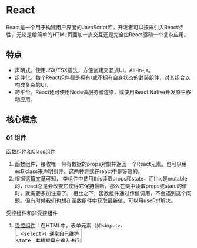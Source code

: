 # React
React是一个用于构建用户界面的JavaScript库。开发者可以按需引入React特性，无论是给简单的HTML页面加一点交互还是完全由React驱动一个复杂应用。

## 特点
- 声明式。使用JSX/TSX语法，方便创建交互式UI。All-in-js。
- 组件化。每个React组件都是拥有/或不拥有自身状态的封装组件，对其组合以构成复杂的UI。
- 跨平台。React还可使用Node做服务器渲染，或使用React Native开发原生移动应用。

## 核心概念
### 01 组件
函数组件和Class组件
1. 函数组件，接收唯一带有数据的props对象并返回一个React元素。也可以用es6 class来声明组件。这两种方式在react中是等效的。
2. 根据[这篇文章](https://overreacted.io/how-are-function-components-different-from-classes/)可知，
类组件中使用this读取props和state，而this是mutable的，react总是会改变它使得它保持最新，那么在类中读取props或state的值时，就需要多加注意了。
相比之下，函数组件通过传值调用，不会遇到这个问题。但有时候我们也想在函数组件中获取最新值，可以用useRef解决。

受控组件和非受控组件

1. [受控组件](https://zh-hans.reactjs.org/docs/forms.html#controlled-components)：在HTML中，表单元素（如\<input\>、<textarea>、\<select\>）通常自己维护state，并根据用户输入进行更新。而在React中，可变状态（mutable state）通常保存在组件的state属性中，并且只能通过使用setState()来更新。我们把这两者结合，使得React的state成为唯一数据源。渲染表单的React组件还控制着用户输入过程中表单发生的操作。被React以这种方式控制取值的表单输入元素就称为受控组件。
  
2. [非受控组件](https://zh-hans.reactjs.org/docs/uncontrolled-components.html)：不使用React的state作为表单输入元素的唯一数据源，不为每个元素状态更新都编写数据处理函数。而是通过ref获取元素自身的state。*在React中，<input type="file"/>始终是一个非受控组件。
  
[在什么场景下使用受控组件/非受控组件](https://goshacmd.com/controlled-vs-uncontrolled-inputs-react/)

高阶组件 & Render Props

1. 高阶组件是参数为组件，返回值为新组件的函数。组件是将 props 转换为 UI，而高阶组件是将组件转换为另一个组件。
2. HOC不是React API的一部分，它是一种基于React的组合特性形成的设计模式。
3. 为什么使用高阶组件？

### 02 合成事件

### 03 Context
  
### 04 refs
Refs转发
  
Refs&DOM

回调Refs

## React-Hooks
Q1：为什么需要React-Hooks？
> A：1⃣️ 组件之间复用状态逻辑很难。React没有提供将可复用性行为“附加”到组件的途径。Hook可以从组件中提取状态逻辑，使得这些逻辑可以单独测试并复用。让我们在无需修改组件结构的情况下复用状态逻辑。2⃣️ 复杂组件让人难以理解。比如我们常常需要在不同的生命周期函数获取数据或是注册/清除订阅，这意味着相关联的逻辑被不自然地拆分到了不同的生命周期函数中。另一方面，类组件难以拆分为更小的粒度，因为状态逻辑无处不在。所以很多人将React和状态管理库结合，但这又引入了新的抽象概念，需要在不同的文件中切换，使得复用更加困难。Hook将组件中相互关联的部分拆分成更小的函数，而非强制按照生命周期划分。还可以用reducer来管理组件的内部状态，使其更加可预测。3⃣️ Hook使你在非class的情况下可以使用更多的React特性。[官方文档](https://zh-hans.reactjs.org/docs/hooks-intro.html)
>

### hook API
| 名称 | 常用 | 用途 | 备注 |
|:--- | --- | --- | --- |
| useState | basic | 接收初始值，返回一个state，以及更新state的函数 | |
| useEffect | basic | 接收一个包含命令式、且可能有副作用代码的函数 | |
| useContext | basic | 接收一个 context 对象（React.createContext 的返回值）并返回该 context 的当前值 | |
| useReducer | advanced | `const [state, dispatch] = useReducer(reducer, initialArg, init);` | useState的替代方案 |
| useCallback | advanced | 接收内联回调函数及依赖项数组，返回一个 memoized 回调函数 | 该回调函数仅在某个依赖项改变时才会更新；`useCallback(fn, deps)`相当于`useMemo(() => fn, deps)` |
| useMemo | advanced | 接收“创建”函数和依赖项数组，返回一个 memoized 值 | 仅会在某个依赖项改变时才重新计算 memoized 值，避免重复计算 |
| useRef | advanced | 返回一个可变的ref对象，其 .current 属性被初始化为传入的参数（initialValue）| 返回的ref对象在组件的整个生命周期内持续存在；useRef可以很方便的保存任何可变值 |
| useImperativeHandle | advanced | `useImperativeHandle(ref, createHandle, [deps])`，使用 ref 时自定义暴露给父组件的实例值 | useImperativeHandle 应当与 forwardRef 一起使用 |
| useLayoutEffect | advanced | 会在所有的 DOM 变更之后同步调用 effect | 在浏览器执行绘制之前，useLayoutEffect 内部的更新计划将被同步刷新 |
| useDebugValue | advanced | 用于在 React 开发者工具中显示自定义 hook 的标签 | 延迟格式化 debug 值 |

## React 路由
- [react-router](https://reactrouter.com/)，全特性客户端/服务端路由库for React。
- [reach router](https://github.com/reach/router)，下一代React路由。

Q1：前端路由的几种模式的区别？[点击这里](/)

Q2：如果让你设计一个前端路由库，你会怎么考虑？

## React 状态管理
当项目规模增大，需要管理的状态（如服务器响应、缓存数据、在本地生成尚未持久化到服务器的数据、UI状态等）也越来越多，如果一个model的变化会引起另一个model的变化，当view变化时，可能引起一个model及另一个model的变化，甚至引起另一个view的变化。让state在什么时候，由于什么原因、如何变化变得不可控。
  
前端新需求的复杂性很大程度来自：我们常常将“变化”和“异步”两个概念搞混。一些库如React试图在View层禁止异步和直接修改DOM来解决这个问题，但处理state的任务依然存在。状态管理库就是为了帮助解决这个问题被开发出来的。
  
- [Redux](https://github.com/Noa-p/myblog/blob/main/frontend-01-redux.md)，JS 应用的状态容器，提供可预测的状态管理
- MobX，简单，可扩展的状态管理库
- Recoil，React 状态管理库
  
并不是所有的项目都需要状态管理库，利用 React Context 或者 react-query 这类接口请求库即可满足部分需求。
  
## React 接口请求
- axios，传统接口请求库
- react-query，用于获取、缓存和更新 React 中异步数据的 Hooks 接口请求库
- swr，用于数据请求的 React Hooks 库

## React 单测
- jest，优雅、简洁的 JavaScript 测试框架，单测必选项
- react-testing-library，简单且完整的 React DOM 测试工具

## React SSR
- nest.js，一个渐进式的 Node.js 框架，用于构建高效、可靠和可扩展的服务端应用。

## React 原理

## 常见问题
Q：setState是同步还是异步？








